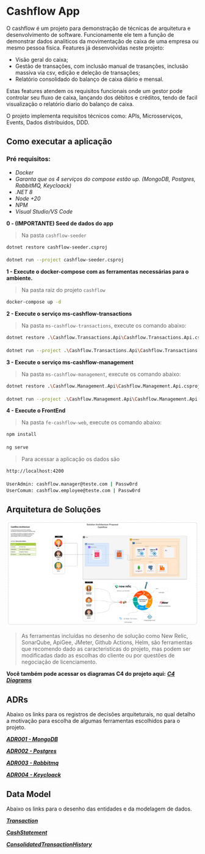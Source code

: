 # Cashflow App

O cashflow é um projeto para demonstração de técnicas de arquitetura e desenvolvimento de software. Funcionamente ele tem a função de demonstrar dados analiticos da movimentação de caixa de uma empresa ou mesmo pessoa fisica.
Features já desenvolvidas neste projeto:
- Visão geral do caixa;
- Gestão de transações, com inclusão manual de trasanções, inclusão massiva via csv, edição e deleção de transações;
- Relatório consolidado do balanço de caixa diário e mensal.

Estas features atendem os requisitos funcionais onde um gestor pode controlar seu fluxo de caixa, lançando dos débitos e créditos, tendo de facil visualização o relatório diario do balanço de caixa.

O projeto implementa requisitos técnicos como: APIs, Microsserviços, Events, Dados distribuidos, DDD.

## Como executar a aplicação

### Pré requisitos:
- _Docker_
- _Garanta que os 4 serviços do compose estão up. (MongoDB, Postgres, RabbitMQ, Keycloack)_
- _.NET 8_
- _Node +20_
- _NPM_
- _Visual Studio/VS Code_

**0 - (IMPORTANTE) Seed de dados do app**
> Na pasta `cashflow-seeder`
```sh
dotnet restore cashflow-seeder.csproj

dotnet run --project cashflow-seeder.csproj
```

**1 - Execute o docker-compose com as ferramentas necessárias para o ambiente.**
> Na pasta raiz do projeto `cashflow`
```sh
docker-compose up -d
```

**2 - Execute o serviço ms-cashflow-transactions**
> Na pasta `ms-cashflow-transactions`, execute os comando abaixo:
```sh
dotnet restore .\Cashflow.Transactions.Api\Cashflow.Transactions.Api.csproj

dotnet run --project .\Cashflow.Transactions.Api\Cashflow.Transactions.Api.csproj
```

**3 - Execute o serviço ms-cashflow-management**
> Na pasta `ms-cashflow-management`, execute os comando abaixo:
```sh
dotnet restore .\Cashflow.Management.Api\Cashflow.Management.Api.csproj

dotnet run --project .\Cashflow.Management.Api\Cashflow.Management.Api.csproj
```

**4 - Execute o FrontEnd**
> Na pasta `fe-cashflow-web`, execute os comando abaixo:
```sh
npm install

ng serve
```

> Para acessar a aplicação os dados são
```sh
http://localhost:4200

UserAdmin: cashflow.manager@teste.com | Passw0rd
UserComum: cashflow.employee@teste.com | Passw0rd

```

## Arquitetura de Soluções
![image](docs/ArquiteturaCashflow.png)

> As ferramentas incluídas no desenho de solução como New Relic, SonarQube, ApiGee, JMeter, Github Actions, Helm, são ferramentas que recomendo dado as caracteristicas do projeto, mas podem ser modificadas dado as escolhas do cliente ou por questões de negociação de licenciamento.

**Você também pode acessar os diagramas C4 do projeto aqui:** [**_C4 Diagrams_**](docs/C4-Diagrams.md)

## ADRs
Abaixo os links para os registros de decisões arquiteturais, no qual detalho a motivação para escolha de algumas ferramentas escolhidos para o projeto.

[**_ADR001 - MongoDB_**](docs/adr/ADR001-Mongodb.md)

[**_ADR002 - Postgres_**](docs/adr/ADR002-Postgres.md)

[**_ADR003 - Rabbitmq_**](docs/adr/ADR003-Rabbitmq.md)

[**_ADR004 - Keycloack_**](docs/adr/ADR004-Keycloack.md)

## Data Model
Abaixo os links para o desenho das entidades e da modelagem de dados.

[**_Transaction_**](docs/DataModel/Transaction.md)

[**_CashStatement_**](docs/DataModel/CashStatement.md)

[**_ConsolidatedTransactionHistory_**](docs/DataModel/ConsolidatedTransactionHistory.md)
